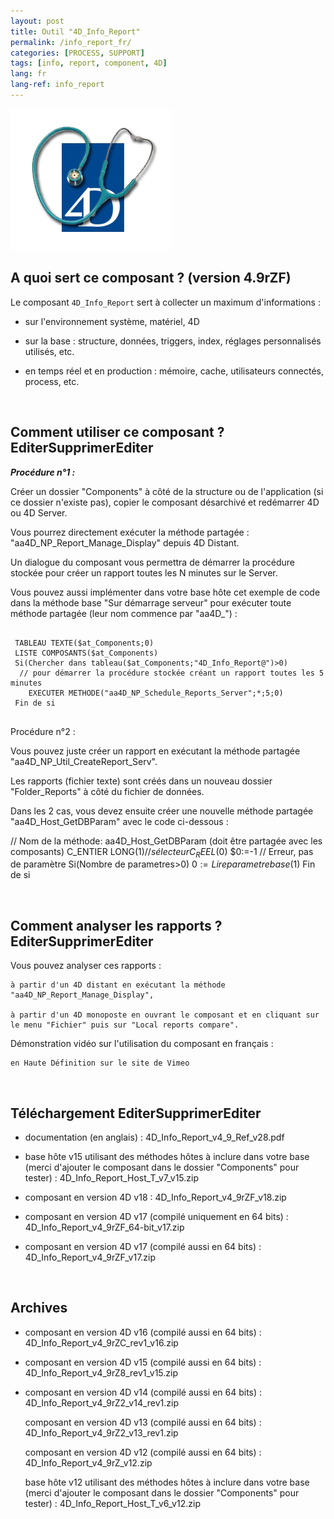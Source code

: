 ```yaml
---
layout: post
title: Outil "4D_Info_Report"
permalink: /info_report_fr/
categories: [PROCESS, SUPPORT]
tags: [info, report, component, 4D]
lang: fr
lang-ref: info_report
---
```


![info_report](/images/info_report.png)

## A quoi sert ce composant ? (version 4.9rZF)

Le composant `4D_Info_Report` sert à collecter un maximum d'informations :

* sur l'environnement système, matériel, 4D

* sur la base : structure, données, triggers, index, réglages personnalisés utilisés, etc.

* en temps réel et en production : mémoire, cache, utilisateurs connectés, process, etc.

</br>

## Comment utiliser ce composant ? EditerSupprimerEditer

**_Procédure n°1 :_**

Créer un dossier "Components" à côté de la structure ou de l'application (si ce dossier n'existe pas), copier le composant désarchivé et redémarrer 4D ou 4D Server.

Vous pourrez directement exécuter la méthode partagée : "aa4D_NP_Report_Manage_Display" depuis 4D Distant.

Un dialogue du composant vous permettra de démarrer la procédure stockée pour créer un rapport toutes les N minutes sur le Server.

Vous pouvez aussi implémenter dans votre base hôte cet exemple de code dans la méthode base "Sur démarrage serveur" pour exécuter toute méthode partagée (leur nom commence par "aa4D_") :

<pre>
  <code class="4d">
 TABLEAU TEXTE($at_Components;0)
 LISTE COMPOSANTS($at_Components)
 Si(Chercher dans tableau($at_Components;"4D_Info_Report@")>0)
  // pour démarrer la procédure stockée créant un rapport toutes les 5 minutes
    EXECUTER METHODE("aa4D_NP_Schedule_Reports_Server";*;5;0)
 Fin de si
  </code>
</pre>

Procédure n°2 :

Vous pouvez juste créer un rapport en exécutant la méthode partagée "aa4D_NP_Util_CreateReport_Serv".

Les rapports (fichier texte) sont créés dans un nouveau dossier "Folder_Reports" à côté du fichier de données.


Dans les 2 cas, vous devez ensuite créer une nouvelle méthode partagée "aa4D_Host_GetDBParam" avec le code ci-dessous :

  // Nom de la méthode: aa4D_Host_GetDBParam (doit être partagée avec les composants)
 C_ENTIER LONG($1) // sélecteur
 C_REEL($0)
 $0:=-1 // Erreur, pas de paramètre
 Si(Nombre de parametres>0)
    $0:=Lire parametre base($1)
 Fin de si

</br>

## Comment analyser les rapports ? EditerSupprimerEditer

Vous pouvez analyser ces rapports :

    à partir d'un 4D distant en exécutant la méthode "aa4D_NP_Report_Manage_Display",

    à partir d'un 4D monoposte en ouvrant le composant et en cliquant sur le menu "Fichier" puis sur "Local reports compare".


Démonstration vidéo sur l'utilisation du composant en français :

    en Haute Définition sur le site de Vimeo

</br>

## Téléchargement EditerSupprimerEditer

* documentation (en anglais) : 4D_Info_Report_v4_9_Ref_v28.pdf

* base hôte v15 utilisant des méthodes hôtes à inclure dans votre base (merci d'ajouter le composant dans le dossier "Components" pour tester) : 4D_Info_Report_Host_T_v7_v15.zip

* composant en version 4D v18 : 4D_Info_Report_v4_9rZF_v18.zip

* composant en version 4D v17 (compilé uniquement en 64 bits) : 4D_Info_Report_v4_9rZF_64-bit_v17.zip

* composant en version 4D v17 (compilé aussi en 64 bits) : 4D_Info_Report_v4_9rZF_v17.zip

</br>

## Archives

* composant en version 4D v16 (compilé aussi en 64 bits) : 4D_Info_Report_v4_9rZC_rev1_v16.zip

* composant en version 4D v15 (compilé aussi en 64 bits) : 4D_Info_Report_v4_9rZ8_rev1_v15.zip

* composant en version 4D v14 (compilé aussi en 64 bits) : 4D_Info_Report_v4_9rZ2_v14_rev1.zip

    composant en version 4D v13 (compilé aussi en 64 bits) : 4D_Info_Report_v4_9rZ2_v13_rev1.zip

    composant en version 4D v12 (compilé aussi en 64 bits) : 4D_Info_Report_v4_9rZ_v12.zip

    base hôte v12 utilisant des méthodes hôtes à inclure dans votre base (merci d'ajouter le composant dans le dossier "Components" pour tester) : 4D_Info_Report_Host_T_v6_v12.zip